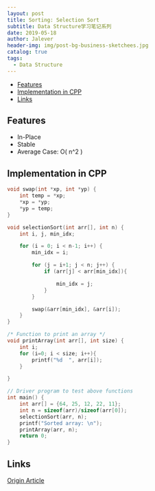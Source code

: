 ```yaml
---
layout: post
title: Sorting: Selection Sort
subtitle: Data Structure学习笔记系列
date: 2019-05-18
author: Jalever
header-img: img/post-bg-business-sketchees.jpg
catalog: true
tags:
  - Data Structure
---
```


- [Features](#features)
- [Implementation in CPP](#implementation-in-cpp)
- [Links](#links)

## Features
- In-Place
- Stable
- Average Case: O( n^2 )

## Implementation in CPP
```c
void swap(int *xp, int *yp) {  
    int temp = *xp;  
    *xp = *yp;  
    *yp = temp;  
}  

void selectionSort(int arr[], int n) {  
    int i, j, min_idx;  

    for (i = 0; i < n-1; i++) {  
        min_idx = i;  

        for (j = i+1; j < n; j++) {
            if (arr[j] < arr[min_idx]){

                min_idx = j;  
            }
        }

        swap(&arr[min_idx], &arr[i]);  
    }  
}  

/* Function to print an array */
void printArray(int arr[], int size) {  
    int i;  
    for (i=0; i < size; i++){
        printf("%d  ", arr[i]);  
    }

}  

// Driver program to test above functions  
int main() {  
    int arr[] = {64, 25, 12, 22, 11};  
    int n = sizeof(arr)/sizeof(arr[0]);  
    selectionSort(arr, n);  
    printf("Sorted array: \n");
    printArray(arr, n);  
    return 0;  
}   
```

## Links
[Origin Article](https://www.geeksforgeeks.org/selection-sort/)
